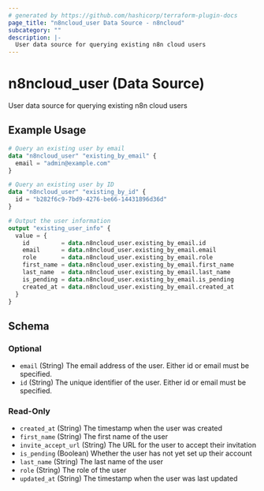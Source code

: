 ```yaml
---
# generated by https://github.com/hashicorp/terraform-plugin-docs
page_title: "n8ncloud_user Data Source - n8ncloud"
subcategory: ""
description: |-
  User data source for querying existing n8n cloud users
---
```


# n8ncloud_user (Data Source)

User data source for querying existing n8n cloud users

## Example Usage

```terraform
# Query an existing user by email
data "n8ncloud_user" "existing_by_email" {
  email = "admin@example.com"
}

# Query an existing user by ID
data "n8ncloud_user" "existing_by_id" {
  id = "b282f6c9-7bd9-4276-be66-14431896d36d"
}

# Output the user information
output "existing_user_info" {
  value = {
    id         = data.n8ncloud_user.existing_by_email.id
    email      = data.n8ncloud_user.existing_by_email.email
    role       = data.n8ncloud_user.existing_by_email.role
    first_name = data.n8ncloud_user.existing_by_email.first_name
    last_name  = data.n8ncloud_user.existing_by_email.last_name
    is_pending = data.n8ncloud_user.existing_by_email.is_pending
    created_at = data.n8ncloud_user.existing_by_email.created_at
  }
}
```

<!-- schema generated by tfplugindocs -->
## Schema

### Optional

- `email` (String) The email address of the user. Either id or email must be specified.
- `id` (String) The unique identifier of the user. Either id or email must be specified.

### Read-Only

- `created_at` (String) The timestamp when the user was created
- `first_name` (String) The first name of the user
- `invite_accept_url` (String) The URL for the user to accept their invitation
- `is_pending` (Boolean) Whether the user has not yet set up their account
- `last_name` (String) The last name of the user
- `role` (String) The role of the user
- `updated_at` (String) The timestamp when the user was last updated
